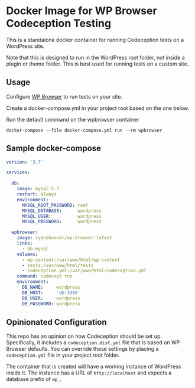 # Docker Image for WP Browser Codeception Testing

This is a standalone docker container for running Codeception tests on a WordPress site.

Note that this is designed to run in the WordPress root folder, not inside a plugin or theme folder. This is best used for running tests on a custom site.

## Usage

Configure [WP Browser](https://github.com/lucatume/wp-browser/) to run tests on your site.

Create a docker-compose.yml in your project root based on the one below.

Run the default command on the wpbrowser container

```shell
docker-compose --file docker-compose.yml run --rm wpbrowser
```

## Sample docker-compose

```yaml
version: '3.7'

services:

  db:
    image: mysql:5.7
    restart: always
    environment:
      MYSQL_ROOT_PASSWORD: root
      MYSQL_DATABASE:      wordpress
      MYSQL_USER:          wordpress
      MYSQL_PASSWORD:      wordpress

  wpbrowser:
    image: ryanshoover/wp-browser:latest
    links:
      - db:mysql
    volumes:
      - wp-content:/var/www/html/wp-content
      - tests:/var/www/html/tests
      - codeception.yml:/var/www/html/codeception.yml
    command: codecept run
    environment:
      DB_NAME:     wordpress
      DB_HOST:     'db:3306'
      DB_USER:     wordpress
      DB_PASSWORD: wordpress
```

## Opinionated Configuration

This repo has an opinion on how Codeception should be set up. Specifically, it includes a `codeception.dist.yml` file that is based on WP Browser defaults. You can override these settings by placing a `codeception.yml` file in your project root folder.

The container that is created will have a working instance of WordPress inside it. The instance has a URL of `http://localhost` and expects a database prefix of `wp_`.
